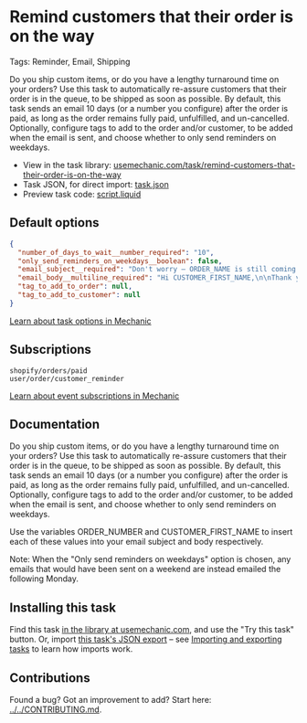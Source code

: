 # Remind customers that their order is on the way

Tags: Reminder, Email, Shipping

Do you ship custom items, or do you have a lengthy turnaround time on your orders? Use this task to automatically re-assure customers that their order is in the queue, to be shipped as soon as possible. By default, this task sends an email 10 days (or a number you configure) after the order is paid, as long as the order remains fully paid, unfulfilled, and un-cancelled. Optionally, configure tags to add to the order and/or customer, to be added when the email is sent, and choose whether to only send reminders on weekdays.

* View in the task library: [usemechanic.com/task/remind-customers-that-their-order-is-on-the-way](https://usemechanic.com/task/remind-customers-that-their-order-is-on-the-way)
* Task JSON, for direct import: [task.json](../../tasks/remind-customers-that-their-order-is-on-the-way.json)
* Preview task code: [script.liquid](./script.liquid)

## Default options

```json
{
  "number_of_days_to_wait__number_required": "10",
  "only_send_reminders_on_weekdays__boolean": false,
  "email_subject__required": "Don't worry – ORDER_NAME is still coming!",
  "email_body__multiline_required": "Hi CUSTOMER_FIRST_NAME,\n\nThank you for your order! We're writing to let you know that your order is still enqueued, and will be shipped to you as soon as it's ready. :)\n\nJust reply to this email if you have any questions.\n\nThanks,\n{{ shop.name }}",
  "tag_to_add_to_order": null,
  "tag_to_add_to_customer": null
}
```

[Learn about task options in Mechanic](https://docs.usemechanic.com/article/471-task-options)

## Subscriptions

```liquid
shopify/orders/paid
user/order/customer_reminder
```

[Learn about event subscriptions in Mechanic](https://docs.usemechanic.com/article/408-subscriptions)

## Documentation

Do you ship custom items, or do you have a lengthy turnaround time on your orders? Use this task to automatically re-assure customers that their order is in the queue, to be shipped as soon as possible. By default, this task sends an email 10 days (or a number you configure) after the order is paid, as long as the order remains fully paid, unfulfilled, and un-cancelled. Optionally, configure tags to add to the order and/or customer, to be added when the email is sent, and choose whether to only send reminders on weekdays.

Use the variables ORDER_NUMBER and CUSTOMER_FIRST_NAME to insert each of these values into your email subject and body respectively.

Note: When the "Only send reminders on weekdays" option is chosen, any emails that would have been sent on a weekend are instead emailed the following Monday.

## Installing this task

Find this task [in the library at usemechanic.com](https://usemechanic.com/task/remind-customers-that-their-order-is-on-the-way), and use the "Try this task" button. Or, import [this task's JSON export](../../tasks/remind-customers-that-their-order-is-on-the-way.json) – see [Importing and exporting tasks](https://docs.usemechanic.com/article/505-importing-and-exporting-tasks) to learn how imports work.

## Contributions

Found a bug? Got an improvement to add? Start here: [../../CONTRIBUTING.md](../../CONTRIBUTING.md).
